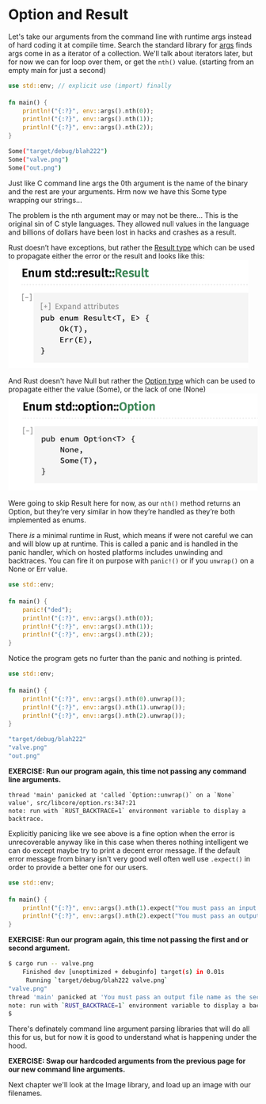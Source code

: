 # Option and Result

Let's take our arguments from the command line with runtime args instead of hard coding it at compile time. Search the standard library for [args](https://doc.rust-lang.org/std/env/fn.args.html) finds args come in as a iterator of a collection. We'll talk about iterators later, but for now we can for loop over them, or get the `nth()` value. (starting from an empty main for just a second)

```rust ,ignore,no_run
use std::env; // explicit use (import) finally

fn main() {
    println!("{:?}", env::args().nth(0));
    println!("{:?}", env::args().nth(1));
    println!("{:?}", env::args().nth(2));
}
```

```bash
Some("target/debug/blah222")
Some("valve.png")
Some("out.png")
```

Just like C command line args the 0th argument is the name of the binary and the rest are your arguments. Hrm now we have this Some type wrapping our strings...

The problem is the nth argument may or may not be there... This is the original sin of C style languages. They allowed null values in the language and billions of dollars have been lost in hacks and crashes as a result.

Rust doesn’t have exceptions, but rather the [Result type](https://doc.rust-lang.org/std/result/index.html) which can be used to propagate either the error or the result and looks like this:
![Result Type](./images/result.png)

And Rust doesn't have Null but rather the [Option type](https://doc.rust-lang.org/std/option/enum.Option.html) which can be used to propagate either the value (Some), or the lack of one (None)
![Option Type](./images/option.png)

Were going to skip Result here for now, as our `nth()` method returns an Option, but they’re very similar in how they’re handled as they’re both implemented as enums.

There *is* a minimal runtime in Rust, which means if were not careful we can and will blow up at runtime. This is called a panic and is handled in the panic handler, which on hosted platforms includes unwinding and backtraces. You can fire it on purpose with `panic!()` or if you `unwrap()` on a None or Err value.

```rust ,ignore,no_run
use std::env;

fn main() {
    panic!("ded");
    println!("{:?}", env::args().nth(0));
    println!("{:?}", env::args().nth(1));
    println!("{:?}", env::args().nth(2));
}
```

Notice the program gets no furter than the panic and nothing is printed.

```rust ,ignore,no_run
use std::env;

fn main() {
    println!("{:?}", env::args().nth(0).unwrap());
    println!("{:?}", env::args().nth(1).unwrap());
    println!("{:?}", env::args().nth(2).unwrap());
}
```

```bash
"target/debug/blah222"
"valve.png"
"out.png"
```

**EXERCISE: Run our program again, this time not passing any command line arguments.**

```text
thread 'main' panicked at 'called `Option::unwrap()` on a `None` value', src/libcore/option.rs:347:21
note: run with `RUST_BACKTRACE=1` environment variable to display a backtrace.
```

Explicitly panicing like we see above is a fine option when the error is unrecoverable anyway like in this case when theres nothing intelligent we can do except maybe try to print a decent error message. If the default error message from binary isn't very good well often well use `.expect()` in order to provide a better one for our users.

```rust ,ignore,no_run
use std::env;

fn main() {
    println!("{:?}", env::args().nth(1).expect("You must pass an input file name as the first argument"));
    println!("{:?}", env::args().nth(2).expect("You must pass an output file name as the second argument"));
}
```

**EXERCISE: Run our program again, this time not passing the first and or second argument.**

```bash
$ cargo run -- valve.png 
    Finished dev [unoptimized + debuginfo] target(s) in 0.01s
     Running `target/debug/blah222 valve.png`
"valve.png"
thread 'main' panicked at 'You must pass an output file name as the second option to this program', src/main.rs:14:14
note: run with `RUST_BACKTRACE=1` environment variable to display a backtrace
$ 
```

There's definately command line argument parsing libraries that will do all this for us, but for now it is good to understand what is happening under the hood.

**EXERCISE: Swap our hardcoded arguments from the previous page for our new command line arguments.**

Next chapter we'll look at the Image library, and load up an image with our filenames.
